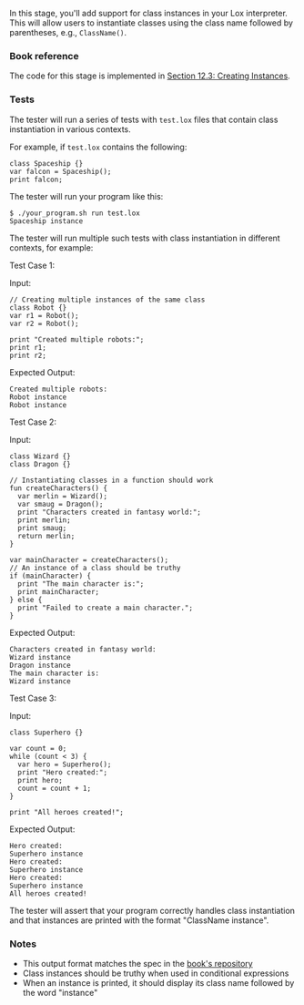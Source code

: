In this stage, you'll add support for class instances in your Lox interpreter. This will allow users to instantiate classes using the class name followed by parentheses, e.g., `ClassName()`.

### Book reference

The code for this stage is implemented in [Section 12.3: Creating Instances](https://craftinginterpreters.com/classes.html#creating-instances).

### Tests

The tester will run a series of tests with `test.lox` files that contain class instantiation in various contexts.

For example, if `test.lox` contains the following:

```
class Spaceship {}
var falcon = Spaceship();
print falcon;
```

The tester will run your program like this:

```
$ ./your_program.sh run test.lox
Spaceship instance
```

The tester will run multiple such tests with class instantiation in different contexts, for example:

Test Case 1:

Input:

```
// Creating multiple instances of the same class
class Robot {}
var r1 = Robot();
var r2 = Robot();

print "Created multiple robots:";
print r1;
print r2;
```

Expected Output:

```
Created multiple robots:
Robot instance
Robot instance
```

Test Case 2:

Input:

```
class Wizard {}
class Dragon {}

// Instantiating classes in a function should work
fun createCharacters() {
  var merlin = Wizard();
  var smaug = Dragon();
  print "Characters created in fantasy world:";
  print merlin;
  print smaug;
  return merlin;
}

var mainCharacter = createCharacters();
// An instance of a class should be truthy
if (mainCharacter) {
  print "The main character is:";
  print mainCharacter;
} else {
  print "Failed to create a main character.";
}
```

Expected Output:

```
Characters created in fantasy world:
Wizard instance
Dragon instance
The main character is:
Wizard instance
```

Test Case 3:

Input:

```
class Superhero {}

var count = 0;
while (count < 3) {
  var hero = Superhero();
  print "Hero created:";
  print hero;
  count = count + 1;
}

print "All heroes created!";
```

Expected Output:

```
Hero created:
Superhero instance
Hero created:
Superhero instance
Hero created:
Superhero instance
All heroes created!
```

The tester will assert that your program correctly handles class instantiation and that instances are printed with the format "ClassName instance".

### Notes

- This output format matches the spec in the [book's repository](https://github.com/munificent/craftinginterpreters/blob/4a840f70f69c6ddd17cfef4f6964f8e1bcd8c3d4/test/call/object.lox)
- Class instances should be truthy when used in conditional expressions
- When an instance is printed, it should display its class name followed by the word "instance"